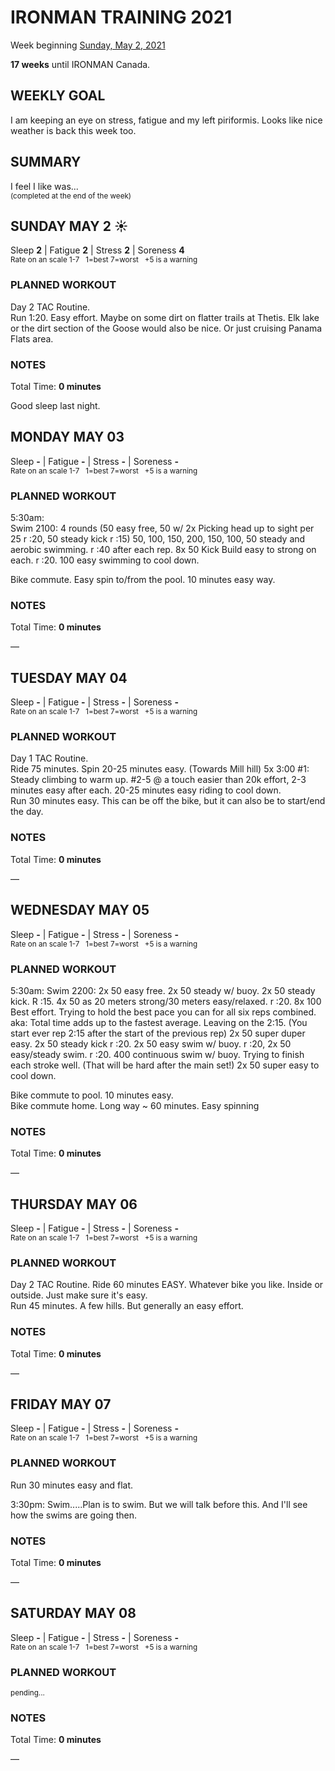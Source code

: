# IRONMAN TRAINING 2021
Week beginning [Sunday, May 2, 2021](javascript:flick('sun');)

**17 weeks** until IRONMAN Canada.

## WEEKLY GOAL
I am keeping an eye on stress, fatigue and my left piriformis.  Looks like nice weather is back this week too.

## SUMMARY
I feel I like was...  
<sup>(completed at the end of the week)</sup>
<!--OVERTRAINING|ON THE EDGE|STAYING CONSISTENT|LAGGING A BIT-->


<!---->
## SUNDAY MAY 2 ☀️
Sleep **2** | Fatigue **2** | Stress **2** | Soreness **4**  
<sup>Rate on an scale 1-7 &nbsp; 1=best 7=worst &nbsp; +5 is a warning</sup>

### PLANNED WORKOUT
Day 2 TAC Routine.   
Run 1:20. Easy effort. Maybe on some dirt on flatter trails at Thetis. Elk lake or the dirt section of the Goose would also be nice. Or just cruising Panama Flats area. 

### NOTES
Total Time: **0 minutes**

Good sleep last night. 


<!---->
## MONDAY MAY 03
Sleep **-** | Fatigue **-** | Stress **-** | Soreness **-**  
<sup>Rate on an scale 1-7 &nbsp; 1=best 7=worst &nbsp; +5 is a warning</sup>

### PLANNED WORKOUT
5:30am:  
Swim 2100: 
4 rounds (50 easy free, 50 w/ 2x Picking head up to sight per 25 r :20, 50 steady kick r :15)
50, 100, 150, 200, 150, 100, 50 steady and aerobic swimming. r :40 after each rep. 
8x 50 Kick Build easy to strong on each. r :20. 
100 easy swimming to cool down. 

Bike commute. Easy spin to/from the pool. 10 minutes easy way.

### NOTES
Total Time: **0 minutes**

&mdash; 


<!---->
## TUESDAY MAY 04
Sleep **-** | Fatigue **-** | Stress **-** | Soreness **-**  
<sup>Rate on an scale 1-7 &nbsp; 1=best 7=worst &nbsp; +5 is a warning</sup>

### PLANNED WORKOUT
Day 1 TAC Routine.   
Ride 75 minutes. Spin 20-25 minutes easy. (Towards Mill hill) 5x 3:00 #1: Steady climbing to warm up. #2-5 @ a touch easier than 20k effort, 2-3 minutes easy after each. 20-25 minutes easy riding to cool down.   
Run 30 minutes easy. This can be off the bike, but it can also be to start/end the day.

### NOTES
Total Time: **0 minutes**

&mdash; 


<!---->
## WEDNESDAY MAY 05
Sleep **-** | Fatigue **-** | Stress **-** | Soreness **-**  
<sup>Rate on an scale 1-7 &nbsp; 1=best 7=worst &nbsp; +5 is a warning</sup>

### PLANNED WORKOUT
5:30am: Swim 2200: 
2x 50 easy free. 2x 50 steady w/ buoy. 2x 50 steady kick. R :15. 
4x 50 as 20 meters strong/30 meters easy/relaxed. r :20. 
8x 100 Best effort. Trying to hold the best pace you can for all six reps combined. aka: Total time adds up to the fastest average. Leaving on the 2:15. (You start ever rep 2:15 after the start of the previous rep) 
2x 50 super duper easy. 
2x 50 steady kick r :20. 2x 50 easy swim w/ buoy. r :20, 2x 50 easy/steady swim. r :20. 
400 continuous swim w/ buoy. Trying to finish each stroke well. (That will be hard after the main set!) 
2x 50 super easy to cool down. 

Bike commute to pool. 10 minutes easy.   
Bike commute home. Long way ~ 60 minutes. Easy spinning

### NOTES
Total Time: **0 minutes**

&mdash; 


<!---->
## THURSDAY MAY 06
Sleep **-** | Fatigue **-** | Stress **-** | Soreness **-**  
<sup>Rate on an scale 1-7 &nbsp; 1=best 7=worst &nbsp; +5 is a warning</sup>

### PLANNED WORKOUT
Day 2 TAC Routine. 
Ride 60 minutes EASY. Whatever bike you like. Inside or outside. Just make sure it's easy.   
Run 45 minutes. A few hills. But generally an easy effort. 

### NOTES
Total Time: **0 minutes**

&mdash; 


<!---->
## FRIDAY MAY 07
Sleep **-** | Fatigue **-** | Stress **-** | Soreness **-**  
<sup>Rate on an scale 1-7 &nbsp; 1=best 7=worst &nbsp; +5 is a warning</sup>

### PLANNED WORKOUT
Run 30 minutes easy and flat.

3:30pm: Swim.....Plan is to swim. 
But we will talk before this. And I'll see how the swims are going then.

### NOTES
Total Time: **0 minutes**

&mdash; 


<!---->
## SATURDAY MAY 08
Sleep **-** | Fatigue **-** | Stress **-** | Soreness **-**  
<sup>Rate on an scale 1-7 &nbsp; 1=best 7=worst &nbsp; +5 is a warning</sup>

### PLANNED WORKOUT
<sup>pending...</sup>

### NOTES
Total Time: **0 minutes**

&mdash; 